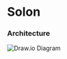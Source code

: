 # Solon



### Architecture

![Draw.io Diagram](https://github.com/odysseia-greek/olympos/blob/master/eratosthenes/drawio/solon-flow.png)
